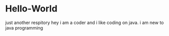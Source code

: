 # Hello-World
just another respitory
hey i am a coder and i like coding on java. i am new to java programming
